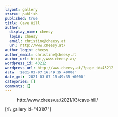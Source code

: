```yaml
---
layout: gallery
status: publish
published: true
title: Cave Hill
author:
  display_name: cheesy
  login: cheesy
  email: christine@cheesy.at
  url: http://www.cheesy.at/
author_login: cheesy
author_email: christine@cheesy.at
author_url: http://www.cheesy.at/
wordpress_id: 43212
wordpress_url: http://www.cheesy.at/?page_id=43212
date: '2021-03-07 16:49:35 +0000'
date_gmt: '2021-03-07 15:49:35 +0000'
categories: []
comments: []
---
```

<!-- wp:core-embed/wordpress {"url":"http://www.cheesy.at/2021/03/cave-hill/","type":"rich","providerNameSlug":"cheesy-at","className":""} -->
<figure class="wp-block-embed-wordpress wp-block-embed is-type-rich is-provider-cheesy-at">
<div class="wp-block-embed__wrapper">
http://www.cheesy.at/2021/03/cave-hill/
</div>
</figure>
<!-- /wp:core-embed/wordpress -->
<!-- wp:paragraph -->
[rl\_gallery id="43197"]
<!-- /wp:paragraph -->
